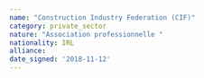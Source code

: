 ```yaml
---
name: "Construction Industry Federation (CIF)"
category: private_sector
nature: "Association professionnelle "
nationality: IRL
alliance: 
date_signed: '2018-11-12'
---
```

    